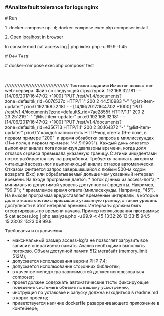 <h3>#Analize fault tolerance for logs nginx</h3>

<p># Run</p>
<p>1. docker-compose up -d; docker-compose exec php composer install</p>
<p>2. Open <a href="localhost">localhost</a> in browser</p>
<p>In console mod cat access.log | php index.php -u 99.9 -t 45</p>

<p># Dev Tests</p>
<p># docker-compose exec php composer test</p>
<br><br>
/////////////////////////////////////////
Тестовое задание:
Имеется access-лог web-сервера. Файл со следующей структурой.
192.168.32.181 - - [14/06/2017:16:47:02 +1000] "PUT /rest/v1.4/documents?zone=default&_rid=6076537c HTTP/1.1" 200 2 44.510983 "-" "@list-item-updater" prio:0
192.168.32.181 - - [14/06/2017:16:47:02 +1000] "PUT /rest/v1.4/documents?zone=default&_rid=7ae28555 HTTP/1.1" 200 2 23.251219 "-" "@list-item-updater" prio:0
192.168.32.181 - - [14/06/2017:16:47:02 +1000] "PUT /rest/v1.4/documents?zone=default&_rid=e356713 HTTP/1.1" 200 2 30.164372 "-" "@list-item-updater" prio:0
У каждой записи есть HTTP-код ответа (9-е поле, в первом примере "200") и время обработки запроса в миллисекундах (11-е поле, в первом примере: "44.510983"). Каждый день оператор выполняет анализ лога локализуя диапазоны времени, когда доля отказов сервиса превышала указанную границу. С этими инцидентами позже разбирается группа разработки. Требуется написать алгоритм читающий access-лог и выполняющий анализ отказов автоматически.
Отказом считается запрос завершившийся с любым 500-м кодом возврата (5xx) или обрабатываемый дольше чем указанный интервал времени.
На входе программе дается:
* поток данных из access-лог'а;
* минимально допустимый уровень доступности (проценты. Например, "99.9");
* приемлемое время ответа (миллисекунды. Например, "45").
На выходе программа предоставляет временные интервалы, в которые доля отказов системы превышала указанную границу, а также уровень доступности в этот интервал времени. Интервалы должны быть отсортированы по времени начала.
Пример использования программы:
$ cat access.log | php analyze.php -u 99.9 -t 45
13:32:26    13:33:15    94.5
15:23:02    15:23:08    99.8

Требования и ограничения.
* максимальный размер access-log'а не позволяет загрузить все записи в оперативную память. Анализ необходимо выполнять потоково. Объем доступной памяти 512 мегабайт (memory_limit 512M);
* допускается использования версии PHP 7.4;
* допускается использование сторонних библиотек;
* в качестве менеджера зависимостей должен использоваться composer;
* проект должен содержать автоматические тесты фиксирующие поведение системы в объеме по вашему усмотрению;
* инструкция по установке и запуску должна находиться в readme.md в корне проекта;
* приветствуется наличие dockerfile разворачивающего приложение в контейнере;
